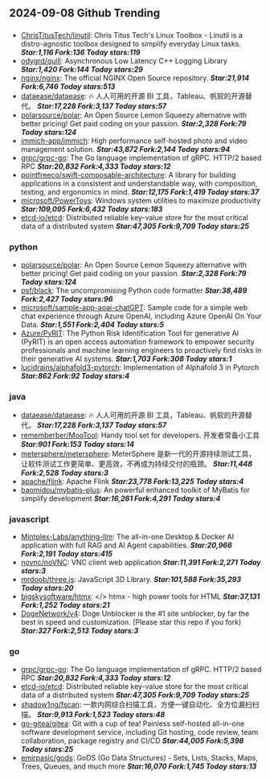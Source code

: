 ## 2024-09-08 Github Trending

### 
* [ChrisTitusTech/linutil](https://github.com/ChrisTitusTech/linutil): Chris Titus Tech's Linux Toolbox - Linutil is a distro-agnostic toolbox designed to simplify everyday Linux tasks. ***Star:1,116 Fork:136 Today stars:119***
* [odygrd/quill](https://github.com/odygrd/quill): Asynchronous Low Latency C++ Logging Library ***Star:1,420 Fork:144 Today stars:29***
* [nginx/nginx](https://github.com/nginx/nginx): The official NGINX Open Source repository. ***Star:21,914 Fork:6,746 Today stars:513***
* [dataease/dataease](https://github.com/dataease/dataease): 🔥 人人可用的开源 BI 工具，Tableau、帆软的开源替代。 ***Star:17,228 Fork:3,137 Today stars:57***
* [polarsource/polar](https://github.com/polarsource/polar): An Open Source Lemon Squeezy alternative with better pricing! Get paid coding on your passion. ***Star:2,328 Fork:79 Today stars:124***
* [immich-app/immich](https://github.com/immich-app/immich): High performance self-hosted photo and video management solution. ***Star:43,872 Fork:2,144 Today stars:94***
* [grpc/grpc-go](https://github.com/grpc/grpc-go): The Go language implementation of gRPC. HTTP/2 based RPC ***Star:20,832 Fork:4,333 Today stars:12***
* [pointfreeco/swift-composable-architecture](https://github.com/pointfreeco/swift-composable-architecture): A library for building applications in a consistent and understandable way, with composition, testing, and ergonomics in mind. ***Star:12,175 Fork:1,419 Today stars:37***
* [microsoft/PowerToys](https://github.com/microsoft/PowerToys): Windows system utilities to maximize productivity ***Star:109,095 Fork:6,432 Today stars:183***
* [etcd-io/etcd](https://github.com/etcd-io/etcd): Distributed reliable key-value store for the most critical data of a distributed system ***Star:47,305 Fork:9,709 Today stars:25***

### python
* [polarsource/polar](https://github.com/polarsource/polar): An Open Source Lemon Squeezy alternative with better pricing! Get paid coding on your passion. ***Star:2,328 Fork:79 Today stars:124***
* [psf/black](https://github.com/psf/black): The uncompromising Python code formatter ***Star:38,489 Fork:2,427 Today stars:96***
* [microsoft/sample-app-aoai-chatGPT](https://github.com/microsoft/sample-app-aoai-chatGPT): Sample code for a simple web chat experience through Azure OpenAI, including Azure OpenAI On Your Data. ***Star:1,551 Fork:2,404 Today stars:5***
* [Azure/PyRIT](https://github.com/Azure/PyRIT): The Python Risk Identification Tool for generative AI (PyRIT) is an open access automation framework to empower security professionals and machine learning engineers to proactively find risks in their generative AI systems. ***Star:1,703 Fork:308 Today stars:1***
* [lucidrains/alphafold3-pytorch](https://github.com/lucidrains/alphafold3-pytorch): Implementation of Alphafold 3 in Pytorch ***Star:862 Fork:92 Today stars:4***

### java
* [dataease/dataease](https://github.com/dataease/dataease): 🔥 人人可用的开源 BI 工具，Tableau、帆软的开源替代。 ***Star:17,228 Fork:3,137 Today stars:57***
* [rememberber/MooTool](https://github.com/rememberber/MooTool): Handy tool set for developers. 开发者常备小工具 ***Star:901 Fork:153 Today stars:14***
* [metersphere/metersphere](https://github.com/metersphere/metersphere): MeterSphere 是新一代的开源持续测试工具，让软件测试工作更简单、更高效，不再成为持续交付的瓶颈。 ***Star:11,448 Fork:2,528 Today stars:3***
* [apache/flink](https://github.com/apache/flink): Apache Flink ***Star:23,778 Fork:13,225 Today stars:4***
* [baomidou/mybatis-plus](https://github.com/baomidou/mybatis-plus): An powerful enhanced toolkit of MyBatis for simplify development ***Star:16,261 Fork:4,291 Today stars:4***

### javascript
* [Mintplex-Labs/anything-llm](https://github.com/Mintplex-Labs/anything-llm): The all-in-one Desktop & Docker AI application with full RAG and AI Agent capabilities. ***Star:20,966 Fork:2,191 Today stars:415***
* [novnc/noVNC](https://github.com/novnc/noVNC): VNC client web application ***Star:11,391 Fork:2,271 Today stars:3***
* [mrdoob/three.js](https://github.com/mrdoob/three.js): JavaScript 3D Library. ***Star:101,588 Fork:35,293 Today stars:20***
* [bigskysoftware/htmx](https://github.com/bigskysoftware/htmx): </> htmx - high power tools for HTML ***Star:37,131 Fork:1,252 Today stars:21***
* [DogeNetwork/v4](https://github.com/DogeNetwork/v4): Doge Unblocker is the #1 site unblocker, by far the best in speed and customization. (Please star this repo if you fork) ***Star:327 Fork:2,513 Today stars:3***

### go
* [grpc/grpc-go](https://github.com/grpc/grpc-go): The Go language implementation of gRPC. HTTP/2 based RPC ***Star:20,832 Fork:4,333 Today stars:12***
* [etcd-io/etcd](https://github.com/etcd-io/etcd): Distributed reliable key-value store for the most critical data of a distributed system ***Star:47,305 Fork:9,709 Today stars:25***
* [shadow1ng/fscan](https://github.com/shadow1ng/fscan): 一款内网综合扫描工具，方便一键自动化、全方位漏扫扫描。 ***Star:9,913 Fork:1,523 Today stars:48***
* [go-gitea/gitea](https://github.com/go-gitea/gitea): Git with a cup of tea! Painless self-hosted all-in-one software development service, including Git hosting, code review, team collaboration, package registry and CI/CD ***Star:44,005 Fork:5,398 Today stars:25***
* [emirpasic/gods](https://github.com/emirpasic/gods): GoDS (Go Data Structures) - Sets, Lists, Stacks, Maps, Trees, Queues, and much more ***Star:16,070 Fork:1,745 Today stars:13***
